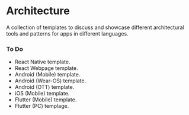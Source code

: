 # Architecture
A collection of templates to discuss and showcase different architectural tools and patterns for apps in different languages.

### To Do
- React Native template.
- React Webpage template.
- Android (Mobile) template.
- Android (Wear-OS) template.
- Android (OTT) template.
- iOS (Mobile) template.
- Flutter (Mobile) template.
- Flutter (PC) templage.
